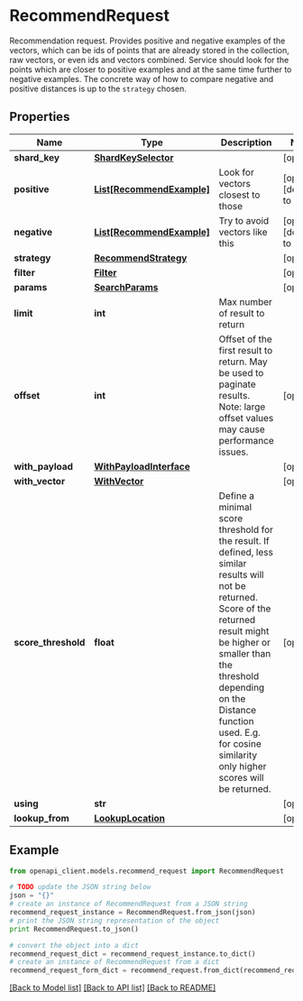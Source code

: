 # RecommendRequest

Recommendation request. Provides positive and negative examples of the vectors, which can be ids of points that are already stored in the collection, raw vectors, or even ids and vectors combined.  Service should look for the points which are closer to positive examples and at the same time further to negative examples. The concrete way of how to compare negative and positive distances is up to the `strategy` chosen.

## Properties
Name | Type | Description | Notes
------------ | ------------- | ------------- | -------------
**shard_key** | [**ShardKeySelector**](ShardKeySelector.md) |  | [optional] 
**positive** | [**List[RecommendExample]**](RecommendExample.md) | Look for vectors closest to those | [optional] [default to []]
**negative** | [**List[RecommendExample]**](RecommendExample.md) | Try to avoid vectors like this | [optional] [default to []]
**strategy** | [**RecommendStrategy**](RecommendStrategy.md) |  | [optional] 
**filter** | [**Filter**](Filter.md) |  | [optional] 
**params** | [**SearchParams**](SearchParams.md) |  | [optional] 
**limit** | **int** | Max number of result to return | 
**offset** | **int** | Offset of the first result to return. May be used to paginate results. Note: large offset values may cause performance issues. | [optional] 
**with_payload** | [**WithPayloadInterface**](WithPayloadInterface.md) |  | [optional] 
**with_vector** | [**WithVector**](WithVector.md) |  | [optional] 
**score_threshold** | **float** | Define a minimal score threshold for the result. If defined, less similar results will not be returned. Score of the returned result might be higher or smaller than the threshold depending on the Distance function used. E.g. for cosine similarity only higher scores will be returned. | [optional] 
**using** | **str** |  | [optional] 
**lookup_from** | [**LookupLocation**](LookupLocation.md) |  | [optional] 

## Example

```python
from openapi_client.models.recommend_request import RecommendRequest

# TODO update the JSON string below
json = "{}"
# create an instance of RecommendRequest from a JSON string
recommend_request_instance = RecommendRequest.from_json(json)
# print the JSON string representation of the object
print RecommendRequest.to_json()

# convert the object into a dict
recommend_request_dict = recommend_request_instance.to_dict()
# create an instance of RecommendRequest from a dict
recommend_request_form_dict = recommend_request.from_dict(recommend_request_dict)
```
[[Back to Model list]](../README.md#documentation-for-models) [[Back to API list]](../README.md#documentation-for-api-endpoints) [[Back to README]](../README.md)


